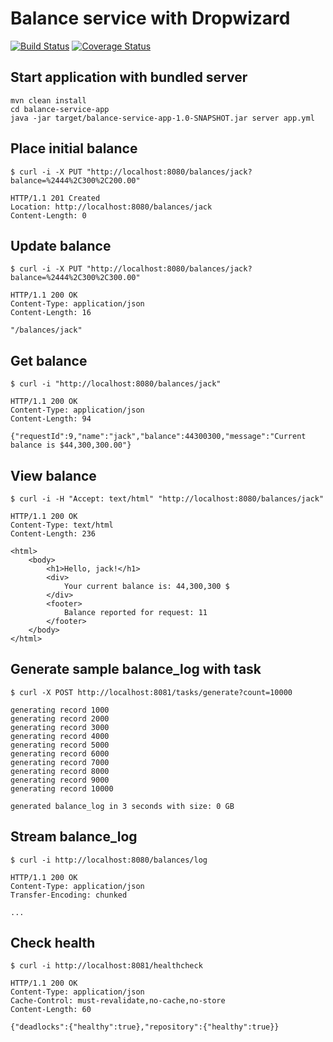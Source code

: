 Balance service with Dropwizard
===============================

[![Build Status](https://travis-ci.org/qza/balance-service.png?branch=master)](https://travis-ci.org/qza/balance-service)
[![Coverage Status](https://coveralls.io/repos/qza/balance-service/badge.svg?branch=master&service=github)](https://coveralls.io/github/qza/balance-service?branch=master)

Start application with bundled server
---

```
mvn clean install
cd balance-service-app
java -jar target/balance-service-app-1.0-SNAPSHOT.jar server app.yml
```

Place initial balance
---

```
$ curl -i -X PUT "http://localhost:8080/balances/jack?balance=%2444%2C300%2C200.00"

HTTP/1.1 201 Created
Location: http://localhost:8080/balances/jack
Content-Length: 0
```

Update balance
---

```
$ curl -i -X PUT "http://localhost:8080/balances/jack?balance=%2444%2C300%2C300.00"

HTTP/1.1 200 OK
Content-Type: application/json
Content-Length: 16

"/balances/jack"
```

Get balance
---

```
$ curl -i "http://localhost:8080/balances/jack"

HTTP/1.1 200 OK
Content-Type: application/json
Content-Length: 94

{"requestId":9,"name":"jack","balance":44300300,"message":"Current balance is $44,300,300.00"}
```

View balance
---

```
$ curl -i -H "Accept: text/html" "http://localhost:8080/balances/jack"

HTTP/1.1 200 OK
Content-Type: text/html
Content-Length: 236

<html>
    <body>
        <h1>Hello, jack!</h1>
        <div>
            Your current balance is: 44,300,300 $
        </div>
        <footer>
            Balance reported for request: 11
        </footer>
    </body>
</html>
```

Generate sample balance_log with task
---

```
$ curl -X POST http://localhost:8081/tasks/generate?count=10000

generating record 1000
generating record 2000
generating record 3000
generating record 4000
generating record 5000
generating record 6000
generating record 7000
generating record 8000
generating record 9000
generating record 10000

generated balance_log in 3 seconds with size: 0 GB
```

Stream balance_log
---

```
$ curl -i http://localhost:8080/balances/log

HTTP/1.1 200 OK
Content-Type: application/json
Transfer-Encoding: chunked

...
```

Check health
---

```
$ curl -i http://localhost:8081/healthcheck

HTTP/1.1 200 OK
Content-Type: application/json
Cache-Control: must-revalidate,no-cache,no-store
Content-Length: 60

{"deadlocks":{"healthy":true},"repository":{"healthy":true}}
```